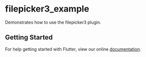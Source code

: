 # filepicker3_example

Demonstrates how to use the filepicker3 plugin.

## Getting Started

For help getting started with Flutter, view our online
[documentation](https://flutter.io/).
